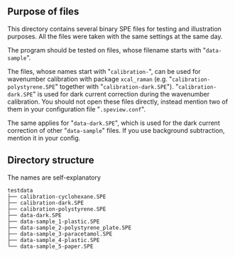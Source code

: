Purpose of files
---

This directory contains several binary SPE files for testing and illustration
purposes. All the files were taken with the same settings at the same day.

The program should be tested on files, whose filename starts with
"`data-sample`".

The files, whose names start with "`calibration-`", can be used for wavenumber
calibration with package `xcal_raman` (e.g. "`calibration-polystyrene.SPE`"
together with "`calibration-dark.SPE`"). "`calibration-dark.SPE`" is used
for dark current correction during the wavenumber calibration. You should not
open these files directly, instead mention two of them in your configuration
file "`.speview.conf`".

The same applies for "`data-dark.SPE`", which is used for the dark current
correction of other "`data-sample`" files. If you use background subtraction,
mention it in your config.

Directory structure
---
The names are self-explanatory

```
testdata
├── calibration-cyclohexane.SPE
├── calibration-dark.SPE
├── calibration-polystyrene.SPE
├── data-dark.SPE
├── data-sample_1-plastic.SPE
├── data-sample_2-polystyrene_plate.SPE
├── data-sample_3-paracetamol.SPE
├── data-sample_4-plastic.SPE
└── data-sample_5-paper.SPE
```

